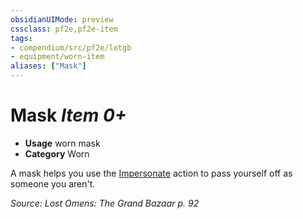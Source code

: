 ```yaml
---
obsidianUIMode: preview
cssclass: pf2e,pf2e-item
tags:
- compendium/src/pf2e/lotgb
- equipment/worn-item
aliases: ["Mask"]
---
```

# Mask *Item 0+*  

- **Usage** worn mask
- **Category** Worn

A mask helps you use the [Impersonate](impersonate.md) action to pass yourself off as someone you aren't.

*Source: Lost Omens: The Grand Bazaar p. 92*